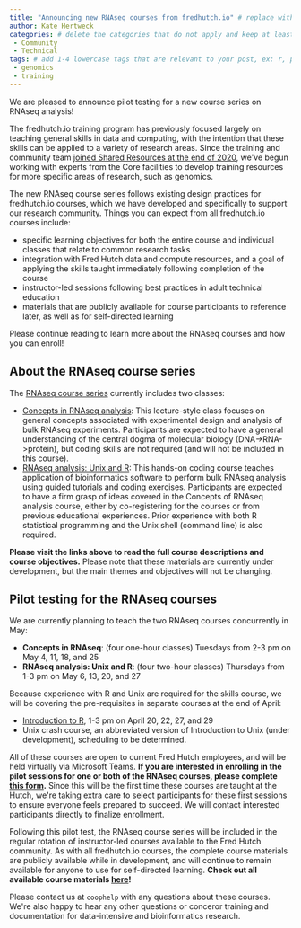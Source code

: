 ```yaml
---
title: "Announcing new RNAseq courses from fredhutch.io" # replace with the title of your post, a short catchy description to entice readers
author: Kate Hertweck 
categories: # delete the categories that do not apply and keep at least one
 - Community
 - Technical
tags: # add 1-4 lowercase tags that are relevant to your post, ex: r, python, genomics, workflows
 - genomics
 - training
---
```


We are pleased to announce pilot testing for a new course series on RNAseq analysis!

The fredhutch.io training program has previously focused largely on teaching general skills in data and computing,
with the intention that these skills can be applied to a variety of research areas.
Since the training and community team [joined Shared Resources at the end of 2020](https://fredhutch.github.io/coop/community/winter-update/),
we've begun working with experts from the Core facilities to develop training resources for more specific areas of research,
such as genomics.

The new RNAseq course series follows existing design practices for fredhutch.io courses,
which we have developed and specifically to support our research community.
Things you can expect from all fredhutch.io courses include:
- specific learning objectives for both the entire course and individual classes that relate to common research tasks
- integration with Fred Hutch data and compute resources, and a goal of applying the skills taught immediately following completion of the course
- instructor-led sessions following best practices in adult technical education
- materials that are publicly available for course participants to reference later, as well as for self-directed learning

Please continue reading to learn more about the RNAseq courses and how you can enroll!

## About the RNAseq course series

The [RNAseq course series](https://fredhutchio.github.io/rnaseq/) currently includes two classes:
- [Concepts in RNAseq analysis](https://fredhutchio.github.io/rnaseq/concepts/): This lecture-style class focuses on general concepts associated with experimental design and analysis of bulk RNAseq experiments. Participants are expected to have a general understanding of the central dogma of molecular biology (DNA->RNA->protein), but coding skills are not required (and will not be included in this course). 
- [RNAseq analysis: Unix and R](https://fredhutchio.github.io/rnaseq/skills/): This hands-on coding course teaches application of bioinformatics software to perform bulk RNAseq analysis using guided tutorials and coding exercises. Participants are expected to have a firm grasp of ideas covered in the Concepts of RNAseq analysis course, either by co-registering for the courses or from previous educational experiences. Prior experience with both R statistical programming and the Unix shell (command line) is also required.

**Please visit the links above to read the full course descriptions and course objectives.**
Please note that these materials are currently under development,
but the main themes and objectives will not be changing.

## Pilot testing for the RNAseq courses

We are currently planning to teach the two RNAseq courses concurrently in May:
- **Concepts in RNAseq**: (four one-hour classes) Tuesdays from 2-3 pm on May 4, 11, 18, and 25
- **RNAseq analysis: Unix and R**: (four two-hour classes) Thursdays from 1-3 pm on May 6, 13, 20, and 27

Because experience with R and Unix are required for the skills course,
we will be covering the pre-requisites in separate courses at the end of April:
- [Introduction to R](https://fredhutchio.github.io/r_intro/), 1-3 pm on April 20, 22, 27, and 29
- Unix crash course, an abbreviated version of Introduction to Unix (under development), scheduling to be determined.

All of these courses are open to current Fred Hutch employees, 
and will be held virtually via Microsoft Teams.
**If you are interested in enrolling in the pilot sessions for one or both of the RNAseq courses,
please complete [this form](https://forms.gle/ffP1gpmcGScmJ4jC8).**
Since this will be the first time these courses are taught at the Hutch,
we're taking extra care to select participants for these first sessions to ensure everyone feels prepared to succeed.
We will contact interested participants directly to finalize enrollment.

Following this pilot test,
the RNAseq course series will be included in the regular rotation of instructor-led courses available to the Fred Hutch community.
As with all fredhutch.io courses,
the complete course materials are publicly available while in development,
and will continue to remain available for anyone to use for self-directed learning.
**Check out all available course materials [here](http://www.fredhutch.io/resources/)!**

Please contact us at `coophelp` with any questions about these courses.
We're also happy to hear any other questions or conceror training and documentation for data-intensive and bioinformatics research.
